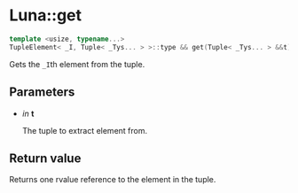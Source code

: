 # Luna::get

```c++
template <usize, typename...>
TupleElement< _I, Tuple< _Tys... > >::type && get(Tuple< _Tys... > &&t)
```

Gets the `_I`th element from the tuple. 



## Parameters
* *in* **t**

    The tuple to extract element from. 

## Return value
Returns one rvalue reference to the element in the tuple. 

